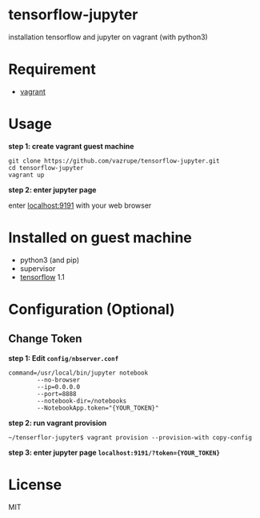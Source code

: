 # tensorflow-jupyter
installation tensorflow and jupyter on vagrant (with python3)

# Requirement
- [vagrant](https://www.vagrantup.com/)

# Usage
__step 1: create vagrant guest machine__

    git clone https://github.com/vazrupe/tensorflow-jupyter.git
    cd tensorflow-jupyter
    vagrant up

__step 2: enter jupyter page__

enter [localhost:9191](http://localhost:9191/) with your web browser

# Installed on guest machine
- python3 (and pip)
- supervisor
- [tensorflow](https://www.tensorflow.org/) 1.1

# Configuration (Optional)

## Change Token
__step 1: Edit `config/nbserver.conf`__

```
command=/usr/local/bin/jupyter notebook
        --no-browser
        --ip=0.0.0.0
        --port=8888
        --notebook-dir=/notebooks
        --NotebookApp.token="{YOUR_TOKEN}"
```

__step 2: run vagrant provision__

```
~/tenserflor-jupyter$ vagrant provision --provision-with copy-config
``` 

__step 3: enter jupyter page `localhost:9191/?token={YOUR_TOKEN}`__


# License
MIT
